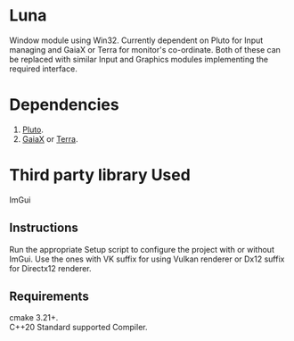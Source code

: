 # Luna
Window module using Win32. Currently dependent on Pluto for Input managing and GaiaX or Terra for monitor's co-ordinate. Both of these can be replaced with similar Input and Graphics modules implementing the required interface.

# Dependencies
1. [Pluto](https://github.com/razerx100/Pluto).
2. [GaiaX](https://github.com/razerx100/GaiaX) or [Terra](https://github.com/razerx100/GaiaX).

# Third party library Used
ImGui

## Instructions
Run the appropriate Setup script to configure the project with or without ImGui. Use the ones with VK suffix for using Vulkan renderer or Dx12 suffix for Directx12 renderer.

## Requirements
cmake 3.21+.\
C++20 Standard supported Compiler.
